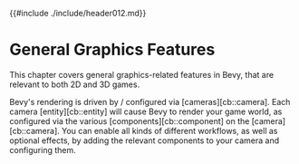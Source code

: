 {{#include ./include/header012.md}}

# General Graphics Features

This chapter covers general graphics-related features in Bevy, that are
relevant to both 2D and 3D games.

Bevy's rendering is driven by / configured via [cameras][cb::camera]. Each
camera [entity][cb::entity] will cause Bevy to render your game world,
as configured via the various [components][cb::component] on the
[camera][cb::camera]. You can enable all kinds of different workflows, as
well as optional effects, by adding the relevant components to your camera
and configuring them.
